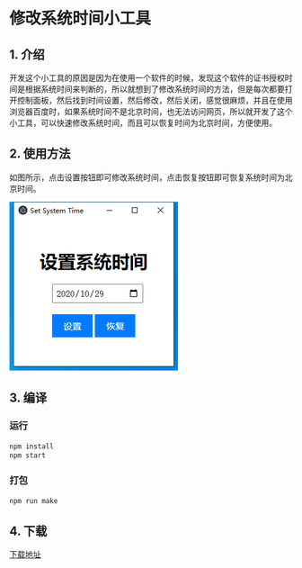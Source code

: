 # 修改系统时间小工具

## 1. 介绍

开发这个小工具的原因是因为在使用一个软件的时候，发现这个软件的证书授权时间是根据系统时间来判断的，所以就想到了修改系统时间的方法，但是每次都要打开控制面板，然后找到时间设置，然后修改，然后关闭，感觉很麻烦，并且在使用浏览器百度时，如果系统时间不是北京时间，也无法访问网页，所以就开发了这个小工具，可以快速修改系统时间，而且可以恢复时间为北京时间，方便使用。

## 2. 使用方法

如图所示，点击设置按钮即可修改系统时间，点击恢复按钮即可恢复系统时间为北京时间。

![readme1.png](readme1.png)

## 3. 编译

### 运行

```bash
npm install
npm start
```

### 打包

```bash
npm run make
```

## 4. 下载

[下载地址](https://github.com/Flashowing/SetSystemTime/releases)
